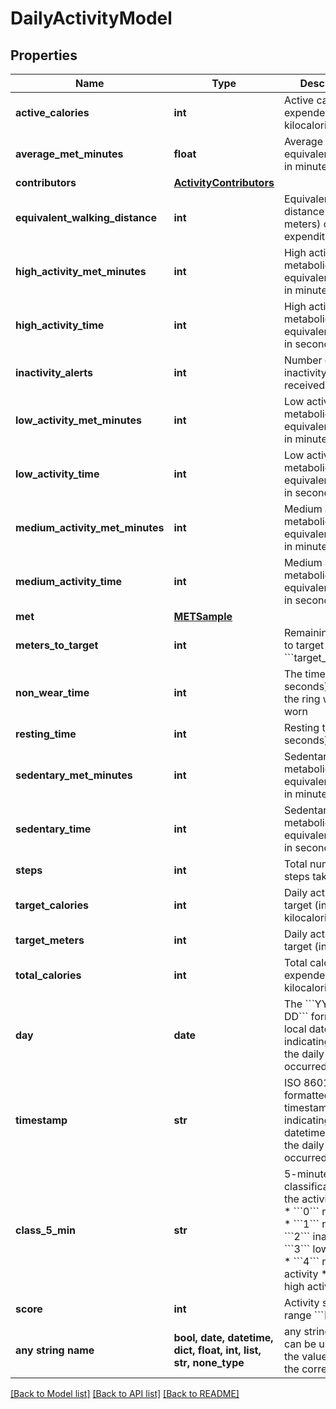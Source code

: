 # DailyActivityModel


## Properties
Name | Type | Description | Notes
------------ | ------------- | ------------- | -------------
**active_calories** | **int** | Active calories expended (in kilocalories) | 
**average_met_minutes** | **float** | Average metabolic equivalent (MET) in minutes | 
**contributors** | [**ActivityContributors**](ActivityContributors.md) |  | 
**equivalent_walking_distance** | **int** | Equivalent walking distance (in meters) of energy expenditure | 
**high_activity_met_minutes** | **int** | High activity metabolic equivalent (MET) in minutes | 
**high_activity_time** | **int** | High activity metabolic equivalent (MET) in seconds | 
**inactivity_alerts** | **int** | Number of inactivity alerts received | 
**low_activity_met_minutes** | **int** | Low activity metabolic equivalent (MET) in minutes | 
**low_activity_time** | **int** | Low activity metabolic equivalent (MET) in seconds | 
**medium_activity_met_minutes** | **int** | Medium activity metabolic equivalent (MET) in minutes | 
**medium_activity_time** | **int** | Medium activity metabolic equivalent (MET) in seconds | 
**met** | [**METSample**](METSample.md) |  | 
**meters_to_target** | **int** | Remaining meters to target (from &#x60;&#x60;&#x60;target_meters&#x60;&#x60;&#x60;) | 
**non_wear_time** | **int** | The time (in seconds) in which the ring was not worn | 
**resting_time** | **int** | Resting time (in seconds) | 
**sedentary_met_minutes** | **int** | Sedentary metabolic equivalent (MET) in minutes | 
**sedentary_time** | **int** | Sedentary metabolic equivalent (MET) in seconds | 
**steps** | **int** | Total number of steps taken | 
**target_calories** | **int** | Daily activity target (in kilocalories) | 
**target_meters** | **int** | Daily activity target (in meters) | 
**total_calories** | **int** | Total calories expended (in kilocalories)  | 
**day** | **date** | The &#x60;&#x60;&#x60;YYYY-MM-DD&#x60;&#x60;&#x60; formatted local date indicating when the daily activity occurred | 
**timestamp** | **str** | ISO 8601 formatted local timestamp indicating the start datetime of when the daily activity occurred | 
**class_5_min** | **str** | 5-minute activity classification for the activity period: * &#x60;&#x60;&#x60;0&#x60;&#x60;&#x60; non wear * &#x60;&#x60;&#x60;1&#x60;&#x60;&#x60; rest * &#x60;&#x60;&#x60;2&#x60;&#x60;&#x60; inactive * &#x60;&#x60;&#x60;3&#x60;&#x60;&#x60; low activity * &#x60;&#x60;&#x60;4&#x60;&#x60;&#x60; medium activity * &#x60;&#x60;&#x60;5&#x60;&#x60;&#x60; high activity | [optional] 
**score** | **int** | Activity score in range &#x60;&#x60;&#x60;[1, 100]&#x60;&#x60;&#x60; | [optional] 
**any string name** | **bool, date, datetime, dict, float, int, list, str, none_type** | any string name can be used but the value must be the correct type | [optional]

[[Back to Model list]](../README.md#documentation-for-models) [[Back to API list]](../README.md#documentation-for-api-endpoints) [[Back to README]](../README.md)


